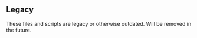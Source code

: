## Legacy

These files and scripts are legacy or otherwise outdated.  Will be removed in the future.